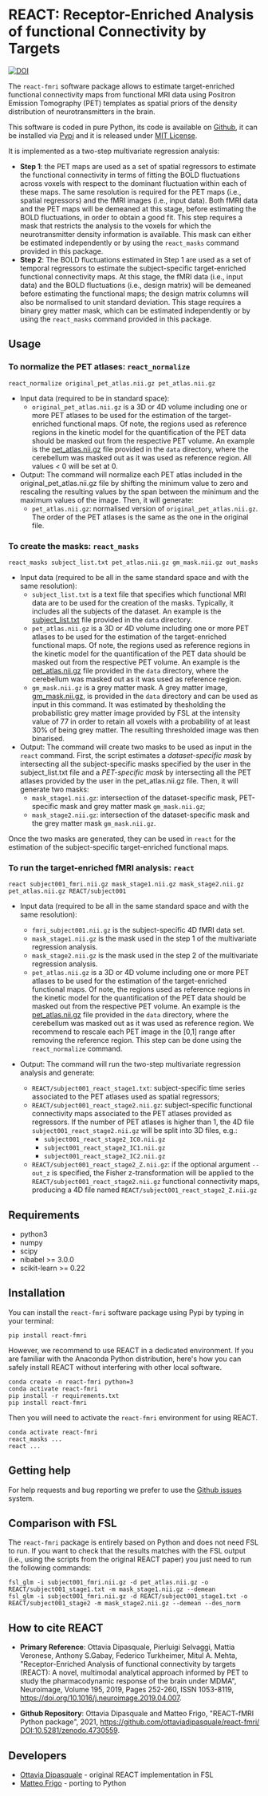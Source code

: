 # REACT: Receptor-Enriched Analysis of functional Connectivity by Targets

[![DOI](https://zenodo.org/badge/362894234.svg)](https://zenodo.org/badge/latestdoi/362894234)

The `react-fmri` software package allows to estimate target-enriched functional 
connectivity maps from functional MRI data using Positron Emission Tomography 
(PET) templates as spatial priors of the density distribution of 
neurotransmitters in the brain.

This software is coded in pure Python, its code is available on 
[Github](https://github.com/ottaviadipasquale/react-fmri), it can be installed 
via [Pypi]()
and it is released under 
[MIT License](https://github.com/ottaviadipasquale/react-fmri/blob/main/LICENSE).

It is implemented as a two-step multivariate regression analysis:
 * **Step 1**: the PET maps are used as a set of spatial regressors to estimate the 
 functional connectivity in terms of fitting the BOLD fluctuations across voxels 
 with respect to the dominant fluctuation within each of these maps. The same 
 resolution is required for the PET maps (i.e., spatial regressors) and the fMRI 
 images (i.e., input data). Both fMRI data and the PET maps will be demeaned at 
 this stage, before estimating the BOLD fluctuations, in order to obtain a good 
 fit. This step requires a mask that restricts the analysis to the voxels for 
 which the neurotransmitter density information is available. This mask can 
 either be estimated independently or by using the `react_masks` command 
 provided in this package.
 * **Step 2**: The BOLD fluctuations estimated in Step 1 are used as a set of 
 temporal regressors to estimate the subject-specific target-enriched functional
 connectivity maps. At this stage, the fMRI data (i.e., input data) and the BOLD 
 fluctuations (i.e., design matrix) will be demeaned before estimating the 
 functional maps; the design matrix columns will also be normalised to unit 
 standard deviation. This stage requires a binary grey matter mask, which can 
 be estimated independently or by using the `react_masks` command provided in 
 this package.


## Usage
### To normalize the PET atlases: `react_normalize`

```shell_script
react_normalize original_pet_atlas.nii.gz pet_atlas.nii.gz
```

* Input data (required to be in standard space):
    - `original_pet_atlas.nii.gz` is a 3D or 4D volume including one or more 
    PET atlases to be used for the estimation of the target-enriched functional 
    maps. Of note, the regions used as reference regions in the kinetic model 
    for the quantification of the PET data should be masked out from the 
    respective PET volume. An example is the 
    [pet_atlas.nii.gz](https://github.com/ottaviadipasquale/react-fmri/blob/main/data/pet_atlas.nii.gz) 
    file provided in the `data` directory, where the cerebellum was masked 
    out as it was used as reference region. All values < 0 will be set at 0. 
* Output: 
The command will normalize each PET atlas included in the original_pet_atlas.nii.gz
file by shifting the minimum value to zero and rescaling the resulting values by 
the span between the minimum and the maximum values of the image. Then, it will 
generate:
    - `pet_atlas.nii.gz`: normalised version of  `original_pet_atlas.nii.gz`. 
    The order of the PET atlases is the same as the one in the original file.

### To create the masks: `react_masks`

```shell_script
react_masks subject_list.txt pet_atlas.nii.gz gm_mask.nii.gz out_masks
```

* Input data (required to be all in the same standard space and with the same 
resolution):
    - `subject_list.txt` is a text file that specifies which functional MRI 
    data are to be used for the creation of the masks. Typically, it includes 
    all the subjects of the dataset. An example is the 
    [subject_list.txt](https://github.com/ottaviadipasquale/react-fmri/blob/main/data/subject_list.txt) 
    file provided in the `data` directory.
    - `pet_atlas.nii.gz` is a 3D or 4D volume including one or more PET 
    atlases to be used for the estimation of the target-enriched functional 
    maps. Of note, the regions used as reference regions in the kinetic model 
    for the quantification of the PET data should be masked out from the 
    respective PET volume. An example is the 
    [pet_atlas.nii.gz](https://github.com/ottaviadipasquale/react-fmri/blob/main/data/pet_atlas.nii.gz) 
    file provided in the `data` directory, where the cerebellum was masked 
    out as it was used as reference region.
    - `gm_mask.nii.gz` is a grey matter mask. A grey matter image, 
    [gm_mask.nii.gz](https://github.com/ottaviadipasquale/react-fmri/blob/main/data/gm_mask.nii.gz), 
    is provided in the `data` directory and can be used as input in this 
    command. It was estimated by thesholding the probabilistic grey matter image 
    provided by FSL at the intensity value of 77 in order to retain all voxels 
    with a probability of at least 30% of being grey matter. The resulting 
    thresholded image was then binarised.
* Output: 
The command will create two masks to be used as input in the `react` command. 
First, the script estimates a *dataset-specific mask* by intersecting all the 
subject-specific masks specified by the user in the subject_list.txt file and a 
*PET-specific mask* by intersecting all the PET atlases provided by the user in 
the pet_atlas.nii.gz file. Then, it will generate two masks:
    - `mask_stage1.nii.gz`: intersection of the dataset-specific mask, 
    PET-specific mask and grey matter mask `gm_mask.nii.gz`;
    - `mask_stage2.nii.gz`: intersection of the dataset-specific mask and the 
    grey matter mask `gm_mask.nii.gz`.

Once the two masks are generated, they can be used in `react` for the estimation 
of the subject-specific target-enriched functional maps.


### To run the target-enriched fMRI analysis: `react`

```shell_script
react subject001_fmri.nii.gz mask_stage1.nii.gz mask_stage2.nii.gz pet_atlas.nii.gz REACT/subject001
```

* Input data (required to be all in the same standard space and with the same 
resolution):
    - `fmri_subject001.nii.gz` is the subject-specific 4D fMRI data set.
    - `mask_stage1.nii.gz` is the mask used in the step 1 of the multivariate 
    regression analysis.
    - `mask_stage2.nii.gz` is the mask used in the step 2 of the multivariate 
    regression analysis.
    - `pet_atlas.nii.gz` is a 3D or 4D volume including one or more PET 
    atlases to be used for the estimation of the target-enriched functional 
    maps. Of note, the regions used as reference regions in the kinetic model 
    for the quantification of the PET data should be masked out from the 
    respective PET volume. An example is the 
    [pet_atlas.nii.gz](https://github.com/ottaviadipasquale/react-fmri/blob/main/data/pet_atlas.nii.gz) 
    file provided in the `data` directory, where the cerebellum was masked 
    out as it was used as reference region. We recommend to rescale each PET 
    image in the [0,1] range after removing the reference region. This step can 
    be done using the `react_normalize` command.
    
* Output: The command will run the two-step multivariate regression analysis and 
generate: 
    - `REACT/subject001_react_stage1.txt`: subject-specific time series 
    associated to the PET atlases used as spatial regressors;
    - `REACT/subject001_react_stage2.nii.gz`: subject-specific functional 
    connectivity maps associated to the PET atlases provided as regressors. 
    If the number of PET atlases is higher than 1, the 4D file 
    `subject001_react_stage2.nii.gz` will be split into 3D files, e.g.:
        - `subject001_react_stage2_IC0.nii.gz`
        - `subject001_react_stage2_IC1.nii.gz`
        - `subject001_react_stage2_IC2.nii.gz`
    - `REACT/subject001_react_stage2_Z.nii.gz`: if the optional argument 
    `--out_z` is specified, the Fisher z-transformation will be applied to the 
    `REACT/subject001_react_stage2.nii.gz` functional connectivity maps, 
    producing a 4D file named `REACT/subject001_react_stage2_Z.nii.gz`

## Requirements
* python3
* numpy
* scipy
* nibabel >= 3.0.0
* scikit-learn >= 0.22

## Installation
You can install the `react-fmri` software package using Pypi by typing in your 
terminal:

```shell script
pip install react-fmri
``` 

However, we recommend to use REACT in a dedicated environment. If you are 
familiar with the Anaconda Python distribution, here's how you can safely 
install REACT without interfering with other local software.
```shell script
conda create -n react-fmri python=3
conda activate react-fmri
pip install -r requirements.txt
pip install react-fmri
```
Then you will need to activate the `react-fmri` environment for using REACT.
```shell script
conda activate react-fmri
react_masks ...
react ...
```

## Getting help
For help requests and bug reporting we prefer to use the 
[Github issues](https://github.com/ottaviadipasquale/react-fmri/issues/new) 
system.

## Comparison with FSL
The `react-fmri` package is entirely based on Python and does not need FSL to 
run. If you want to check that the results matches with the FSL output 
(i.e., using the scripts from the original REACT paper) you just need to run 
the following commands:

```shell_script
fsl_glm -i subject001_fmri.nii.gz -d pet_atlas.nii.gz -o REACT/subject001_stage1.txt -m mask_stage1.nii.gz --demean
fsl_glm -i subject001_fmri.nii.gz -d REACT/subject001_stage1.txt -o REACT/subject001_stage2 -m mask_stage2.nii.gz --demean --des_norm
```

## How to cite REACT
* **Primary Reference**: Ottavia Dipasquale, Pierluigi Selvaggi, Mattia Veronese, 
Anthony S.Gabay, Federico Turkheimer, Mitul A. Mehta, "Receptor-Enriched 
Analysis of functional connectivity by targets (REACT): A novel, multimodal 
analytical approach informed by PET to study the pharmacodynamic response of the 
brain under MDMA", Neuroimage, Volume 195, 2019, Pages 252-260, ISSN 1053-8119, 
https://doi.org/10.1016/j.neuroimage.2019.04.007.

* **Github Repository**: Ottavia Dipasquale and Matteo Frigo, "REACT-fMRI Python 
package", 2021, https://github.com/ottaviadipasquale/react-fmri/
[DOI:10.5281/zenodo.4730559](https://zenodo.org/badge/latestdoi/362894234).



## Developers
* [Ottavia Dipasquale](https://ottaviadipasquale.github.io) - original REACT 
implementation in FSL
* [Matteo Frigo](https://matteofrigo.github.io) - porting to Python
